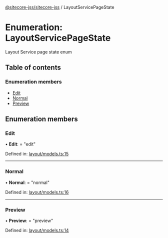 [@sitecore-jss/sitecore-jss](../README.md) / LayoutServicePageState

# Enumeration: LayoutServicePageState

Layout Service page state enum

## Table of contents

### Enumeration members

- [Edit](layoutservicepagestate.md#edit)
- [Normal](layoutservicepagestate.md#normal)
- [Preview](layoutservicepagestate.md#preview)

## Enumeration members

### Edit

• **Edit**: = "edit"

Defined in: [layout/models.ts:15](https://github.com/Sitecore/jss/blob/cea3ba4f/packages/sitecore-jss/src/layout/models.ts#L15)

___

### Normal

• **Normal**: = "normal"

Defined in: [layout/models.ts:16](https://github.com/Sitecore/jss/blob/cea3ba4f/packages/sitecore-jss/src/layout/models.ts#L16)

___

### Preview

• **Preview**: = "preview"

Defined in: [layout/models.ts:14](https://github.com/Sitecore/jss/blob/cea3ba4f/packages/sitecore-jss/src/layout/models.ts#L14)
